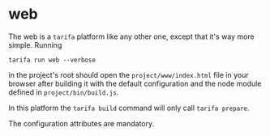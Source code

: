 # web

The web is a `tarifa` platform like any other one, except that it's way more simple.
Running

```
tarifa run web --verbose
```

in the project's root should open the `project/www/index.html` file in your browser
after building it with the default configuration and the node module defined in
`project/bin/build.js`.

In this platform the `tarifa build` command will only call `tarifa prepare`.

The configuration attributes are mandatory.
